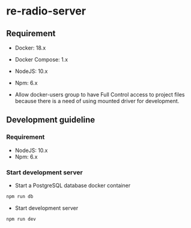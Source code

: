 # re-radio-server

## Requirement

* Docker: 18.x
* Docker Compose: 1.x
* NodeJS: 10.x
* Npm: 6.x

* Allow docker-users group to have Full Control access to project files because there is a need of using mounted driver for development.

## Development guideline

### Requirement

* NodeJS: 10.x
* Npm: 6.x

### Start development server

* Start a PostgreSQL database docker container 

```sh
npm run db
```

* Start development server

```sh
npm run dev
```

